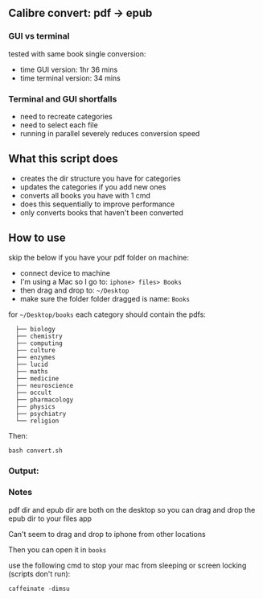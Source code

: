 ## Calibre convert: pdf -> epub

### GUI vs terminal

tested with same book single conversion:

- time GUI version: 1hr 36 mins
- time terminal version: 34 mins

### Terminal and GUI shortfalls

- need to recreate categories 
- need to select each file
- running in parallel severely reduces conversion speed 

## What this script does 

- creates the dir structure you have for categories
- updates the categories if you add new ones 
- converts all books you have with 1 cmd 
- does this sequentially to improve performance
- only converts books that haven't been converted


## How to use 


skip the below if you have your pdf folder on machine:

- connect device to machine
- I'm using a Mac so I go to: `iphone> files> Books`
- then drag and drop to: `~/Desktop` 
- make sure the folder folder dragged is name: `Books`

for `~/Desktop/books` each category should contain the pdfs:

```
  ├── biology
  ├── chemistry
  ├── computing
  ├── culture
  ├── enzymes
  ├── lucid
  ├── maths
  ├── medicine
  ├── neuroscience
  ├── occult
  ├── pharmacology
  ├── physics
  ├── psychiatry
  └── religion
```
Then:

`bash convert.sh`

### Output:



### Notes 
pdf dir and epub dir are both on the desktop 
so you can drag and drop the epub dir to your files app

Can't seem to drag and drop to iphone from other locations

Then you can open it in `books`
 
use the following cmd to stop your mac from sleeping or screen locking (scripts don't run):

`caffeinate -dimsu`
